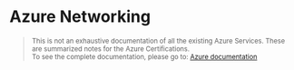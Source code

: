 
# Azure Networking 

> <small>This is not an exhaustive documentation of all the existing Azure Services. These are summarized notes for the Azure Certifications.<br>To see the complete documentation, please go to: [Azure documentation](https://learn.microsoft.com/en-us/azure/?product=popular)</small>